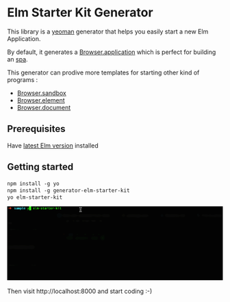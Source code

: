 # Elm Starter Kit Generator

This library is a [yeoman](http://yeoman.io/) generator that helps you easily start a new Elm Application.

By default, it generates a [Browser.application](https://package.elm-lang.org/packages/elm/browser/latest/Browser#application) which is perfect for building an [spa](https://en.wikipedia.org/wiki/Single-page_application).

This generator can prodive more templates for starting other kind of programs :

- [Browser.sandbox](https://package.elm-lang.org/packages/elm/browser/latest/Browser#sandbox)
- [Browser.element](https://package.elm-lang.org/packages/elm/browser/latest/Browser#element)
- [Browser.document](https://package.elm-lang.org/packages/elm/browser/latest/Browser#document)

## Prerequisites

Have [latest Elm version](https://guide.elm-lang.org/install.html) installed

## Getting started

```
npm install -g yo
npm install -g generator-elm-starter-kit
yo elm-starter-kit
```

![yo](docs/yo-elm.gif)

Then visit http://localhost:8000 and start coding :-)
